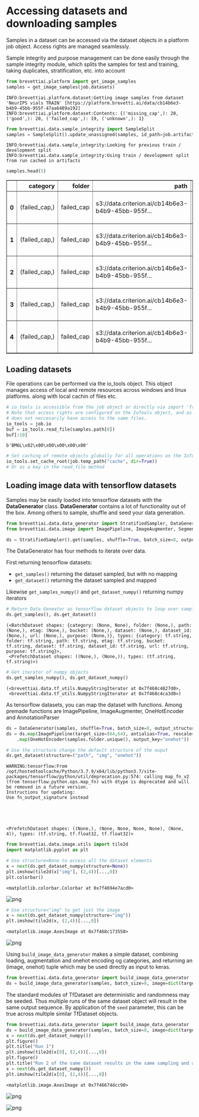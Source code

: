 #  Accessing datasets and downloading samples
Samples in a dataset can be accessed via the dataset objects in a platform job object. Access rights are managed seamlessly.

Sample integrity and purpose management can be done easily through the sample integrity module, which splits the samples for test and training, taking duplicates, stratification, etc. into account


```python
from brevettiai.platform import get_image_samples
samples = get_image_samples(job.datasets)
```

    INFO:brevettiai.platform.dataset:Getting image samples from dataset 'NeurIPS vials TRAIN' [https://platform.brevetti.ai/data/cb14b6e3-b4b9-45bb-955f-47aa6489a192]
    INFO:brevettiai.platform.dataset:Contents: {('missing_cap',): 20, ('good',): 20, ('failed_cap',): 19, ('unknown',): 1}



```python
from brevettiai.data.sample_integrity import SampleSplit
samples = SampleSplit().update_unassigned(samples, id_path=job.artifact_path("sample_identification.csv"))
```

    INFO:brevettiai.data.sample_integrity:Looking for previous train / development split
    INFO:brevettiai.data.sample_integrity:Using train / development split from run cached in artifacts



```python
samples.head(5)
```




<div>

<table border="1" class="dataframe">
  <thead>
    <tr style="text-align: right;">
      <th></th>
      <th>category</th>
      <th>folder</th>
      <th>path</th>
      <th>etag</th>
      <th>bucket</th>
      <th>dataset</th>
      <th>dataset_id</th>
      <th>url</th>
      <th>purpose</th>
    </tr>
  </thead>
  <tbody>
    <tr>
      <th>0</th>
      <td>(failed_cap,)</td>
      <td>failed_cap</td>
      <td>s3://data.criterion.ai/cb14b6e3-b4b9-45bb-955f...</td>
      <td>18082de95a667ad2b5c11c23deaf21c0</td>
      <td>s3://data.criterion.ai/cb14b6e3-b4b9-45bb-955f...</td>
      <td>NeurIPS vials TRAIN</td>
      <td>cb14b6e3-b4b9-45bb-955f-47aa6489a192</td>
      <td>https://platform.brevetti.ai/download?path=a.c...</td>
      <td>train</td>
    </tr>
    <tr>
      <th>1</th>
      <td>(failed_cap,)</td>
      <td>failed_cap</td>
      <td>s3://data.criterion.ai/cb14b6e3-b4b9-45bb-955f...</td>
      <td>419fc5612ae56336d02e0f375f742dbe</td>
      <td>s3://data.criterion.ai/cb14b6e3-b4b9-45bb-955f...</td>
      <td>NeurIPS vials TRAIN</td>
      <td>cb14b6e3-b4b9-45bb-955f-47aa6489a192</td>
      <td>https://platform.brevetti.ai/download?path=a.c...</td>
      <td>devel</td>
    </tr>
    <tr>
      <th>2</th>
      <td>(failed_cap,)</td>
      <td>failed_cap</td>
      <td>s3://data.criterion.ai/cb14b6e3-b4b9-45bb-955f...</td>
      <td>775b42ac52b75ed04b55f28ed66405b6</td>
      <td>s3://data.criterion.ai/cb14b6e3-b4b9-45bb-955f...</td>
      <td>NeurIPS vials TRAIN</td>
      <td>cb14b6e3-b4b9-45bb-955f-47aa6489a192</td>
      <td>https://platform.brevetti.ai/download?path=a.c...</td>
      <td>train</td>
    </tr>
    <tr>
      <th>3</th>
      <td>(failed_cap,)</td>
      <td>failed_cap</td>
      <td>s3://data.criterion.ai/cb14b6e3-b4b9-45bb-955f...</td>
      <td>f3c08ff44efd25d37ff1247f6c18e552</td>
      <td>s3://data.criterion.ai/cb14b6e3-b4b9-45bb-955f...</td>
      <td>NeurIPS vials TRAIN</td>
      <td>cb14b6e3-b4b9-45bb-955f-47aa6489a192</td>
      <td>https://platform.brevetti.ai/download?path=a.c...</td>
      <td>train</td>
    </tr>
    <tr>
      <th>4</th>
      <td>(failed_cap,)</td>
      <td>failed_cap</td>
      <td>s3://data.criterion.ai/cb14b6e3-b4b9-45bb-955f...</td>
      <td>5dfab5b9037abb99b0a17b073d7dcf2e</td>
      <td>s3://data.criterion.ai/cb14b6e3-b4b9-45bb-955f...</td>
      <td>NeurIPS vials TRAIN</td>
      <td>cb14b6e3-b4b9-45bb-955f-47aa6489a192</td>
      <td>https://platform.brevetti.ai/download?path=a.c...</td>
      <td>train</td>
    </tr>
  </tbody>
</table>
</div>



## Loading datasets
File operations can be performed via the io_tools object. This object manages access of local and remote resources across windows and linux platforms. along with local cachin of files etc.


```python
# io_tools is accessible from the job object or directly via import 'from brevettiai.io import io_tools'
# Note that access rights are configured on the IoTools object, and as such different instances of the object
# does not neccesarily have access to the same files. 
io_tools = job.io
buf = io_tools.read_file(samples.path[0])
buf[:10]
```




    b'BM6L\x02\x00\x00\x00\x00\x00'




```python
# Set caching of remote objects globally for all operations on the IoTools object
io_tools.set_cache_root(job.temp_path("cache", dir=True))
# Or as a key in the read_file method
```

## Loading image data with tensorflow datasets
Samples may be easily loaded into tensorflow datasets with the **DataGenerator** class. **DataGenerator** contains a lot of functionality out of the box. Among others to sample, shuffle and seed your data generation.


```python
from brevettiai.data.data_generator import StratifiedSampler, DataGenerator, OneHotEncoder
from brevettiai.data.image import ImagePipeline, ImageAugmenter, SegmentationLoader

ds = StratifiedSampler().get(samples, shuffle=True, batch_size=8, output_structure=("path", "folder"))
```

The DataGenerator has four methods to iterate over data.

First returning tensorflow datasets:

* `get_samples()` returning the dataset sampled, but with no mapping
* `get_dataset()` returning the dataset sampled and mapped

Likewise `get_samples_numpy()` and `get_dataset_numpy()` returning numpy iterators


```python
# Return Data Geneator as tensorflow dataset objects to loop over samples or "img" and "category"
ds.get_samples(), ds.get_dataset()
```




    (<BatchDataset shapes: {category: (None, None), folder: (None,), path: (None,), etag: (None,), bucket: (None,), dataset: (None,), dataset_id: (None,), url: (None,), purpose: (None,)}, types: {category: tf.string, folder: tf.string, path: tf.string, etag: tf.string, bucket: tf.string, dataset: tf.string, dataset_id: tf.string, url: tf.string, purpose: tf.string}>,
     <PrefetchDataset shapes: ((None,), (None,)), types: (tf.string, tf.string)>)




```python
# Get iterator of numpy objects
ds.get_samples_numpy(), ds.get_dataset_numpy()
```




    (<brevettiai.data.tf_utils.NumpyStringIterator at 0x7f468c4827d0>,
     <brevettiai.data.tf_utils.NumpyStringIterator at 0x7f468c4ca3d0>)



As tensorflow datasets, you can map the dataset with functions.
Among premade functions are ImagePipeline, ImageAugmenter, OneHotEncoder and AnnotationParser


```python
ds = DataGenerator(samples, shuffle=True, batch_size=8, output_structure=("img", "onehot"))
ds = ds.map(ImagePipeline(target_size=(64,64), antialias=True, rescale="imagenet")) \
    .map(OneHotEncoder(samples.folder.unique(), output_key="onehot"))

# Use the structure change the default structure of the ouput
ds.get_dataset(structure=("path", "img", "onehot"))
```

    WARNING:tensorflow:From /opt/hostedtoolcache/Python/3.7.9/x64/lib/python3.7/site-packages/tensorflow/python/util/deprecation.py:574: calling map_fn_v2 (from tensorflow.python.ops.map_fn) with dtype is deprecated and will be removed in a future version.
    Instructions for updating:
    Use fn_output_signature instead





    <PrefetchDataset shapes: ((None,), (None, None, None, None), (None, 4)), types: (tf.string, tf.float32, tf.float32)>




```python
from brevettiai.data.image.utils import tile2d
import matplotlib.pyplot as plt

# Use structure=None to access all the dataset elements
x = next(ds.get_dataset_numpy(structure=None))
plt.imshow(tile2d(x["img"], (2,4))[...,0])
plt.colorbar()
```




    <matplotlib.colorbar.Colorbar at 0x7f4694e7acd0>




    
![png](brevettiai_job_api_platform_interfaces_documentation_files/brevettiai_job_api_platform_interfaces_documentation_26_1.png)
    



```python
# Use structure="img" to get just the image
x = next(ds.get_dataset_numpy(structure="img"))
plt.imshow(tile2d(x, (2,4))[...,0])
```




    <matplotlib.image.AxesImage at 0x7f468c173550>




    
![png](brevettiai_job_api_platform_interfaces_documentation_files/brevettiai_job_api_platform_interfaces_documentation_27_1.png)
    


Using `build_image_data_generator` makes a simple dataset, combining loading, augmentation and onehot encoding og categories, and returning an (image, onehot) tuple which may be used directly as input to keras.


```python
from brevettiai.data.data_generator import build_image_data_generator
ds = build_image_data_generator(samples, batch_size=8, image=dict(target_size=(224, 224), antialias=True, rescale="imagenet"))
```

The standard modules of TfDataset are deterministic and randomness may be seeded. Thus multiple runs of the same dataset object will result in the same output sequence. By application of the `seed` parameter, this can be true across multiple similar TfDataset objects.


```python
from brevettiai.data.data_generator import build_image_data_generator
ds = build_image_data_generator(samples, batch_size=8, image=dict(target_size=(224, 224), antialias=True, rescale="imagenet"))
x = next(ds.get_dataset_numpy())
plt.figure()
plt.title("Run 1")
plt.imshow(tile2d(x[0], (2,4))[...,0])
plt.figure()
plt.title("Run 2 of the same dataset results in the same sampling and augmentation performed on the dataset")
x = next(ds.get_dataset_numpy())
plt.imshow(tile2d(x[0], (2,4))[...,0])
```




    <matplotlib.image.AxesImage at 0x7f46674dcc90>




    
![png](brevettiai_job_api_platform_interfaces_documentation_files/brevettiai_job_api_platform_interfaces_documentation_31_1.png)
    



    
![png](brevettiai_job_api_platform_interfaces_documentation_files/brevettiai_job_api_platform_interfaces_documentation_31_2.png)
    


